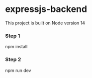 # expressjs-backend

This project is built on Node version 14

### Step 1
npm install

### Step 2
npm run dev

